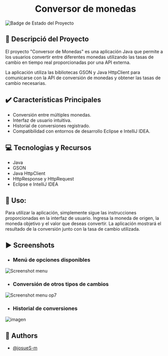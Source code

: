<h1 align="center"> Conversor de monedas </h1> 

![Badge de Estado del Proyecto](https://img.shields.io/badge/Estado-TERMINADO-green)

## :pencil: Descripció del Proyecto

El proyecto "Conversor de Monedas" es una aplicación Java que permite a los usuarios convertir entre diferentes monedas utilizando las tasas de cambio en tiempo real proporcionadas por una API externa. 
<p>La aplicación utiliza las bibliotecas GSON y Java HttpClient para comunicarse con la API de conversión de monedas y obtener las tasas de cambio necesarias.</p>

## :heavy_check_mark: Características Principales

  - Conversión entre múltiples monedas.
  - Interfaz de usuario intuitiva.
  - Historial de conversiones registrado.
  - Compatibilidad con entornos de desarrollo Eclipse e IntelliJ IDEA.
 
## :computer: Tecnologias y Recursos

  - Java
  - GSON
  - Java HttpClient
  - HttpResponse y HttpRequest
  - Eclipse e IntelliJ IDEA
 
## :pushpin: Uso:

Para utilizar la aplicación, simplemente sigue las instrucciones proporcionadas en la interfaz de usuario. 
Ingresa la moneda de origen, la moneda objetivo y el valor que deseas convertir. 
La aplicación mostrará el resultado de la conversión junto con la tasa de cambio utilizada.

## :arrow_forward: Screenshots

- ### Menú de opciones disponibles
![Screenshot menu](https://github.com/josueS-m/challenge-currency-conversion/assets/124082151/dd945404-2c04-4918-8d32-654d5550dabd)

- ### Conversión de otros tipos de cambios
![Screenshot menu op7](https://github.com/josueS-m/challenge-currency-conversion/assets/124082151/c57a8de5-f04f-4467-b1cc-db94779f55d8)

- ### Historial de conversiones 
![imagen](https://github.com/josueS-m/challenge-currency-conversion/assets/124082151/5496732e-375e-44a4-bb11-23aa3a564f1c)


## :bust_in_silhouette: Authors

- [@josueS-m](https://github.com/josueS-m)

